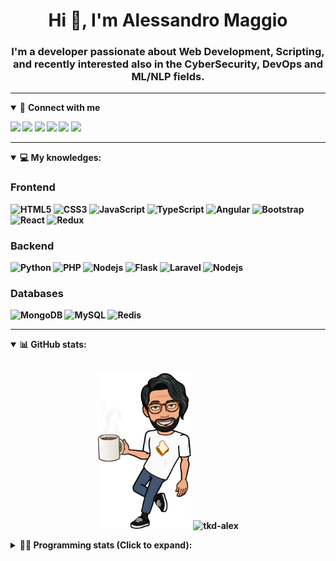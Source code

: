<h1 align="center">Hi 👋, I'm Alessandro Maggio</h1>
<h3 align="center">I'm a developer passionate about Web Development, Scripting, and recently interested also in the CyberSecurity, DevOps and ML/NLP fields.</h3>

____

<details open>
<summary>🤝 <b>Connect with me<b></summary>

<p align = "center">

[<img src="https://img.shields.io/badge/twitter-1DA1F2.svg?&style=for-the-badge&logo=twitter&logoColor=white" />](https://twitter.com/TkdAxel)
[<img src ="https://img.shields.io/badge/portfolio-web-%23.svg?&style=for-the-badge&logo=&logoColor=white%22">](https://alessandromaggio.it/)
[<img src ="https://img.shields.io/badge/Telegram-1ca0f1.svg?&style=for-the-badge&logo=Telegram&logoColor=white%22&link=https://t.me/TkdAlex">](https://t.me/TkdAlex/)
[<img src="https://img.shields.io/badge/gmail-c14438.svg?&style=for-the-badge&logo=Gmail&logoColor=white&link=mailto:alex.tkd.alex@gmail.com"/>](mailto:alex.tkd.alex@gmail.com)
[<img src="https://img.shields.io/badge/linkedin-0077B5.svg?&style=for-the-badge&logo=linkedin&logoColor=white" />](https://www.linkedin.com/in/aalessandromaggio/)
[<img src = "https://img.shields.io/badge/instagram-E4405F.svg?&style=for-the-badge&logo=instagram&logoColor=white">](https://www.instagram.com/tkd_alex/)
<!--- [![Visits Badge](https://badges.pufler.dev/visits/tkd-alex/tkd-alex?style=for-the-badge&color=blue)](https://github.com/tkd-alex/tkd-alex) -->

</p>

</details>

---

<details open>
<summary>💻 <b>My knowledges</b>: </summary>

### Frontend
![HTML5](https://img.shields.io/badge/-HTML5-E34F26.svg?style=for-the-badge&logo=html5&logoColor=ffffff)
![CSS3](https://img.shields.io/badge/-CSS3-1572B6.svg?style=for-the-badge&logo=css3)
![JavaScript](https://img.shields.io/badge/-JavaScript-282C34?style=for-the-badge&logo=javascript)
![TypeScript](https://img.shields.io/badge/-TypeScript-007ACC?style=for-the-badge&logo=typescript)
![Angular](https://img.shields.io/badge/-Angular-DD0031?style=for-the-badge&logo=angular)
![Bootstrap](https://img.shields.io/badge/-Bootstrap-563D7C.svg?style=for-the-badge&logo=bootstrap)
![React](https://img.shields.io/badge/-React-282C34.svg?style=for-the-badge&logo=react&logoColor=ffffff)
![Redux](https://img.shields.io/badge/-Redux-764ABC.svg?style=for-the-badge&logo=redux)

### Backend
![Python](https://img.shields.io/badge/-Python-3776AB.svg?style=for-the-badge&logo=Python&logoColor=ffffff)
![PHP](https://img.shields.io/badge/-PHP-777BB4.svg?style=for-the-badge&logo=PHP&logoColor=ffffff)
![Nodejs](https://img.shields.io/badge/-Bash-4EAA25.svg?style=for-the-badge&logo=gnu-bash&logoColor=ffffff)
![Flask](https://img.shields.io/badge/-Flask-282C34.svg?style=for-the-badge&logo=flask)
![Laravel](https://img.shields.io/badge/-Laravel-FF2D20.svg?style=for-the-badge&logo=laravel&logoColor=ffffff)
![Nodejs](https://img.shields.io/badge/-Nodejs-339933.svg?style=for-the-badge&logo=Node.js&logoColor=ffffff)

### Databases
![MongoDB](https://img.shields.io/badge/-MongoDB-47A248?style=for-the-badge&logo=mongodb&logoColor=ffffff)
![MySQL](https://img.shields.io/badge/-MySQL-4479A1?style=for-the-badge&logo=mysql&logoColor=ffffff)
![Redis](https://img.shields.io/badge/-Redis-DC382D?style=for-the-badge&logo=Redis&logoColor=ffffff)

</details>

---

<details open>
 <summary>📊 <b>GitHub stats</b>: </summary>

<br>

<p align = "center">
    <img src="https://raw.githubusercontent.com/Tkd-Alex/tkd-alex/master/images/321517cd-ff68-41a7-b0d1-e765680568a7-8b6448d9-c944-4146-b633-adbdd25cb471-v1.png" height="250" />
    <img src="https://github-readme-stats.vercel.app/api?username=tkd-alex&show_icons=true&count_private=true&hide_border=true&line_height=25" alt="tkd-alex">
</p>

</design>

<details>
 <summary>👨‍💻 <b>Programming stats (Click to expand)</b>: </summary>
 
<!--START_SECTION:waka-->
**I'm an Early 🐤** 

```text
🌞 Morning    221 commits    ████░░░░░░░░░░░░░░░░░░░░░   18.68% 
🌆 Daytime    485 commits    ██████████░░░░░░░░░░░░░░░   41.0% 
🌃 Evening    440 commits    █████████░░░░░░░░░░░░░░░░   37.19% 
🌙 Night      37 commits     ░░░░░░░░░░░░░░░░░░░░░░░░░   3.13%

```
📅 **I'm Most Productive on Wednesday** 

```text
Monday       163 commits    ███░░░░░░░░░░░░░░░░░░░░░░   13.78% 
Tuesday      201 commits    ████░░░░░░░░░░░░░░░░░░░░░   16.99% 
Wednesday    237 commits    █████░░░░░░░░░░░░░░░░░░░░   20.03% 
Thursday     181 commits    ███░░░░░░░░░░░░░░░░░░░░░░   15.3% 
Friday       175 commits    ███░░░░░░░░░░░░░░░░░░░░░░   14.79% 
Saturday     108 commits    ██░░░░░░░░░░░░░░░░░░░░░░░   9.13% 
Sunday       118 commits    ██░░░░░░░░░░░░░░░░░░░░░░░   9.97%

```


📊 **This Week I Spent My Time On** 

```text
⌚︎ Time Zone: Europe/Rome

💬 Programming Languages: 
Java                     14 hrs 11 mins      █████████░░░░░░░░░░░░░░░░   38.9% 
Python                   13 hrs 16 mins      █████████░░░░░░░░░░░░░░░░   36.42% 
Groovy                   2 hrs 16 mins       █░░░░░░░░░░░░░░░░░░░░░░░░   6.23% 
HTML                     1 hr 45 mins        █░░░░░░░░░░░░░░░░░░░░░░░░   4.82% 
Other                    55 mins             ░░░░░░░░░░░░░░░░░░░░░░░░░   2.55%

🔥 Editors: 
Android Studio           17 hrs              ███████████░░░░░░░░░░░░░░   46.62% 
VS Code                  16 hrs 23 mins      ███████████░░░░░░░░░░░░░░   44.96% 
Sublime Text             3 hrs 4 mins        ██░░░░░░░░░░░░░░░░░░░░░░░   8.42%

🐱‍💻 Projects: 
AndroidImageExperiment   14 hrs 56 mins      ██████████░░░░░░░░░░░░░░░   40.96% 
COPenaghenAIO            13 hrs 24 mins      █████████░░░░░░░░░░░░░░░░   36.77% 
Unknown Project          2 hrs 31 mins       █░░░░░░░░░░░░░░░░░░░░░░░░   6.94% 
myStore                  1 hr 19 mins        █░░░░░░░░░░░░░░░░░░░░░░░░   3.65% 
d4j-demo                 1 hr 7 mins         ░░░░░░░░░░░░░░░░░░░░░░░░░   3.1%

💻 Operating System: 
Linux                    36 hrs 27 mins      █████████████████████████   100.0%

```

**I Mostly Code in Python** 

```text
Python                   32 repos            ██████████░░░░░░░░░░░░░░░   42.11% 
JavaScript               12 repos            ████░░░░░░░░░░░░░░░░░░░░░   15.79% 
PHP                      5 repos             █░░░░░░░░░░░░░░░░░░░░░░░░   6.58% 
HTML                     5 repos             █░░░░░░░░░░░░░░░░░░░░░░░░   6.58% 
CSS                      5 repos             █░░░░░░░░░░░░░░░░░░░░░░░░   6.58%

```



 Last Updated on 04/04/2022 06:07:45 UTC
<!--END_SECTION:waka-->

</details>
